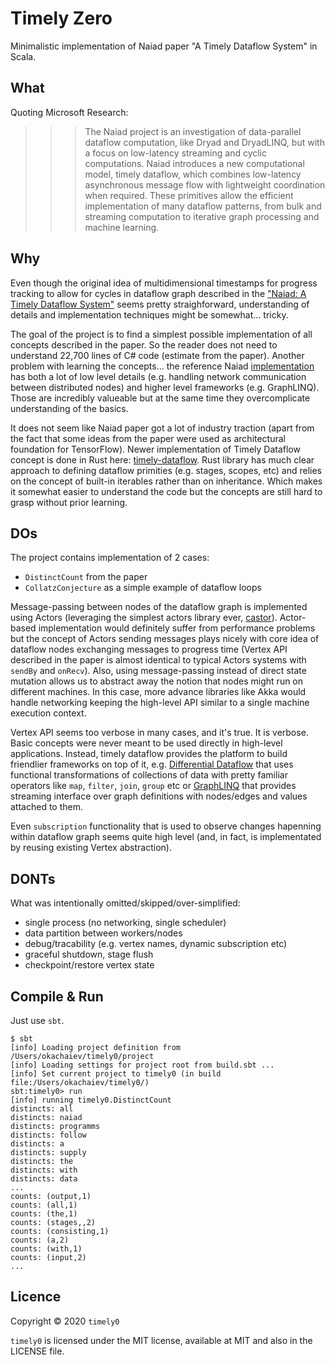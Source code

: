 # Timely Zero

Minimalistic implementation of Naiad paper "A Timely Dataflow System" in Scala.

## What

Quoting Microsoft Research:

>>> The Naiad project is an investigation of data-parallel dataflow computation, like Dryad and DryadLINQ, but with a focus on low-latency streaming and cyclic computations. Naiad introduces a new computational model, timely dataflow, which combines low-latency asynchronous message flow with lightweight coordination when required. These primitives allow the efficient implementation of many dataflow patterns, from bulk and streaming computation to iterative graph processing and machine learning.

## Why

Even though the original idea of multidimensional timestamps for progress tracking to allow for cycles in dataflow graph described in the ["Naiad: A Timely Dataflow System"](https://cs.stanford.edu/~matei/courses/2015/6.S897/readings/naiad.pdf) seems pretty straighforward, understanding of details and implementation techniques might be somewhat... tricky.

The goal of the project is to find a simplest possible implementation of all concepts described in the paper. So the reader does not need to understand 22,700 lines of C# code (estimate from the paper). Another problem with learning the concepts... the reference Naiad [implementation](https://github.com/MicrosoftResearch/Naiad) has both a lot of low level details (e.g. handling network communication between distributed nodes) and higher level frameworks (e.g. GraphLINQ). Those are incredibly valueable but at the same time they overcomplicate understanding of the basics.

It does not seem like Naiad paper got a lot of industry traction (apart from the fact that some ideas from the paper were used as architectural foundation for TensorFlow). Newer implementation of Timely Dataflow concept is done in Rust here: [timely-dataflow](https://github.com/TimelyDataflow/timely-dataflow). Rust library has much clear approach to defining dataflow primities (e.g. stages, scopes, etc) and relies on the concept of built-in iterables rather than on inheritance. Which makes it somewhat easier to understand the code but the concepts are still hard to grasp without prior learning.

## DOs

The project contains implementation of 2 cases:
* `DistinctCount` from the paper
* `CollatzConjecture` as a simple example of dataflow loops

Message-passing between nodes of the dataflow graph is implemented using Actors (leveraging the simplest actors library ever, [castor](https://github.com/lihaoyi/castor)). Actor-based implementation would definitely suffer from performance problems but the concept of Actors sending messages plays nicely with core idea of dataflow nodes exchanging messages to progress time (Vertex API described in the paper is almost identical to typical Actors systems with `sendBy` and `onRecv`). Also, using message-passing instead of direct state mutation allows us to abstract away the notion that nodes might run on different machines. In this case, more advance libraries like Akka would handle networking keeping the high-level API similar to a single machine execution context.

Vertex API seems too verbose in many cases, and it's true. It is verbose. Basic concepts were never meant to be used directly in high-level applications. Instead, timely dataflow provides the platform to build friendlier frameworks on top of it, e.g. [Differential Dataflow](https://github.com/TimelyDataflow/differential-dataflow) that uses functional transformations of collections of data with pretty familiar operators like `map`, `filter`, `join`, `group` etc or [GraphLINQ](https://bigdataatsvc.wordpress.com/2014/05/08/graphlinq-a-graph-library-for-naiad/) that provides streaming interface over graph definitions with nodes/edges and values attached to them.

Even `subscription` functionality that is used to observe changes hapenning within dataflow graph seems quite high level (and, in fact, is implementated by reusing existing Vertex abstraction).

## DONTs

What was intentionally omitted/skipped/over-simplified:

* single process (no networking, single scheduler)
* data partition between workers/nodes
* debug/tracability (e.g. vertex names, dynamic subscription etc)
* graceful shutdown, stage flush
* checkpoint/restore vertex state

## Compile & Run

Just use `sbt`.

```shell
$ sbt
[info] Loading project definition from /Users/okachaiev/timely0/project
[info] Loading settings for project root from build.sbt ...
[info] Set current project to timely0 (in build file:/Users/okachaiev/timely0/)
sbt:timely0> run
[info] running timely0.DistinctCount
distincts: all
distincts: naiad
distincts: programms
distincts: follow
distincts: a
distincts: supply
distincts: the
distincts: with
distincts: data
...
counts: (output,1)
counts: (all,1)
counts: (the,1)
counts: (stages,,2)
counts: (consisting,1)
counts: (a,2)
counts: (with,1)
counts: (input,2)
...
```

## Licence

Copyright © 2020 `timely0`

`timely0` is licensed under the MIT license, available at MIT and also in the LICENSE file.
